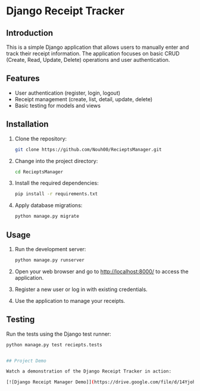 # Django Receipt Tracker

## Introduction

This is a simple Django application that allows users to manually enter and track their receipt information. The application focuses on basic CRUD (Create, Read, Update, Delete) operations and user authentication.

## Features

- User authentication (register, login, logout)
- Receipt management (create, list, detail, update, delete)
- Basic testing for models and views


## Installation

1. Clone the repository:

    ```bash
    git clone https://github.com/Nouh00/RecieptsManager.git
    ```

2. Change into the project directory:

    ```bash
    cd RecieptsManager
    ```

3. Install the required dependencies:

    ```bash
    pip install -r requirements.txt
    ```

4. Apply database migrations:

    ```bash
    python manage.py migrate
    ```

## Usage

1. Run the development server:

    ```bash
    python manage.py runserver
    ```

2. Open your web browser and go to [http://localhost:8000/](http://localhost:8000/) to access the application.

3. Register a new user or log in with existing credentials.

4. Use the application to manage your receipts.

## Testing

Run the tests using the Django test runner:

```bash
python manage.py test reciepts.tests


## Project Demo

Watch a demonstration of the Django Receipt Tracker in action:

[![Django Receipt Manager Demo]](https://drive.google.com/file/d/14Yjoh-oOrvVr_YAWurNoWfPTnCcKeFEM/view)

